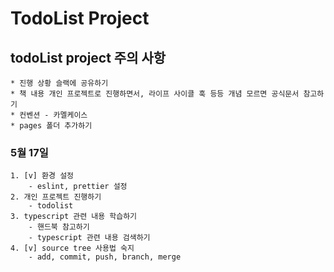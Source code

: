 # TodoList Project

## todoList project 주의 사항
    * 진행 상황 슬랙에 공유하기
    * 책 내용 개인 프로젝트로 진행하면서, 라이프 사이클 훅 등등 개념 모르면 공식문서 참고하기
    * 컨벤션 - 카멜케이스
    * pages 폴더 추가하기
    
### 5월 17일
    1. [v] 환경 설정 
        - eslint, prettier 설정
    2. 개인 프로젝트 진행하기
        - todolist
    3. typescript 관련 내용 학습하기
        - 핸드북 참고하기
        - typescript 관련 내용 검색하기
    4. [v] source tree 사용법 숙지
        - add, commit, push, branch, merge
